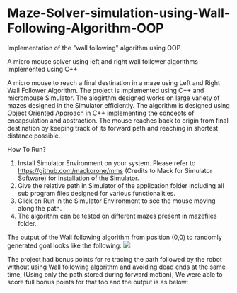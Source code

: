 # Maze-Solver-simulation-using-Wall-Following-Algorithm-OOP
Implementation of the "wall following" algorithm using OOP

A micro mouse solver using left and right wall follower algorithms implemented using C++


A micro mouse to reach a final destination in a maze using Left and Right Wall Follower Algorithm. The project is implemented using C++ and micromouse Simulator. The alogirthm designed works on large variety of mazes designed in the Simulator efficiently. The algorithm is designed using Object Oriented Approach in C++ implementing the concepts of encapsulation and abstraction. The mouse reaches back to origin from final destination by keeping track of its forward path and reaching in shortest distance possible.

How To Run?
1) Install Simulator Environment on your system. Please refer to https://github.com/mackorone/mms (Credits to Mack for Simulator Software) for Installation of the Simulator.
2) Give the relative path in Simulator of the application folder including all sub program files designed for various functionalities.
3) Click on Run in the Simulator Environment to see the mouse moving along the path.
4) The algorithm can be tested on different mazes present in mazefiles folder.

The output of the Wall following algorithm from position (0,0) to randomly generated goal looks like the following:
![](https://github.com/dmdarrow4597/Maze-Solver-simulation-using-Wall-Following-Algorithm-OOP/blob/main/output/forwardmotion.gif)

The project had bonus points for re tracing the path followed by the robot without using Wall following algorithm and avoiding dead ends at the same time, (Using only the path stored during forward motion), We were able to score full bonus points for that too and the output is as below:



